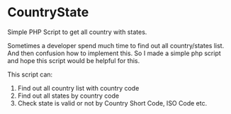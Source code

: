 # CountryState
Simple PHP Script to get all country with states.

Sometimes a developer spend much time to find out all country/states list. And then confusion how to implement this. 
So I made a simple php script and hope this script would be helpful for this.  

This script can:

1. Find out all country list with country code
2. Find out all states by country code
3. Check state is valid or not by Country Short Code, ISO Code etc.
